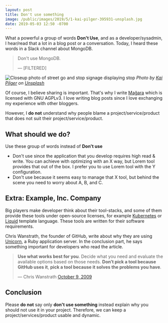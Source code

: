 ```yaml
---
layout: post
title: Don't use something
image: /public/images/2019/5/1-kai-pilger-395931-unsplash.jpg
date: 2019-05-03 12:50 -0700
---
```


What a powerful a group of words **Don't Use**, and as a developer/sysadmin,
I hear/read that a lot in a blog post or a conversation. Today, I heard these
words in a Slack channel about MongoDB.

> Don't use MongoDB.
>
> &mdash; [FILTERED]

![Closeup photo of street go and stop signage displaying stop](/public/images/2019/5/1-kai-pilger-395931-unsplash.jpg)
*Photo by [Kai Pilger](https://unsplash.com/photos/1k3vsv7iIIc) on
[Unsplash](https://unsplash.com/search/photos/don't-do)*

Of course, I believe sharing is important. That's why I write
[Mağara][magara] which is licensed with GNU AGPLv3. I love
writing blog posts since I love exchanging my experience with other bloggers.

However, I **do not** understand why people blame a project/service/product that
does not suit their project/service/product.

## What should we do?

Use these group of words instead of **Don't use**

* Don't use since the application that you develop requires high read & write.
  You can achieve with optimizing with an X way, but Lorem tool provides that
  out of the box. I prefer you to use Lorem tool with the Y configuration.
* Don't use because it seems easy to manage that X tool, but behind the scene
  you need to worry about A, B, and C.

## Extra: Example, Inc. Company

Big players make developer think about their tool-stacks, and some of them
provide these tools under open-source licenses, for example
[Kubernetes][kubernetes] or [Liquid][liquid] template language. These tools are
written for their software requirements.

Chris Wanstrath, the founder of GitHub, write about why they are using
[Unicorn][unicorn!], a Ruby application server. In the conclusion part, he says
something important for developers who read the article.

> **Use what works best for you**. Decide what you need and evaluate the
> available options based on those needs. **Don’t pick a tool because GitHub
> uses it**, **pick a tool because it solves the problems you have**.
>
> &mdash; Chris Wanstrath [October 9, 2009][unicorn!]

## Conclusion

Please **do not** say only **don't use something** instead explain why you
should not use it in your project. Therefore, we can keep
a project/services/product usable and dynamic.

[magara]: https://www.magara.ist

[kubernetes]: https://kubernetes.io
[liquid]: https://shopify.github.io/liquid

[unicorn!]: https://github.blog/2009-10-09-unicorn

